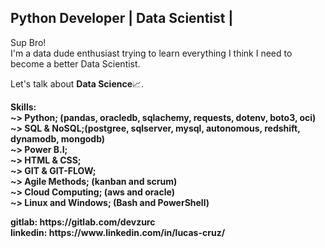 ## Python Developer | Data Scientist |

<p>
  Sup Bro! <br>
I'm a data dude enthusiast trying to learn everything I think I need to become a better Data Scientist.
</p>
<p>
  Let's talk about <b>Data Science</b>📈.
</p>
<p>
  <b>Skills:</br>
    <b>~></b> Python; (pandas, oracledb, sqlachemy, requests, dotenv, boto3, oci)<br>
    <b>~></b> SQL  & NoSQL;(postgree, sqlserver, mysql, autonomous, redshift, dynamodb, mongodb)<br>
    <b>~></b> Power B.I; <br>
    <b>~></b> HTML & CSS;<br>
    <b>~></b> GIT  & GIT-FLOW;<br>
    <b>~></b> Agile Methods; (kanban and scrum)<br>
    <b>~></b> Cloud Computing; (aws and oracle)<br>
    <b>~></b> Linux and Windows; (Bash and PowerShell)<br>
</p>
<b>gitlab: https://gitlab.com/devzurc</b><br>
<b>linkedin: https://www.linkedin.com/in/lucas-cruz/</b>
